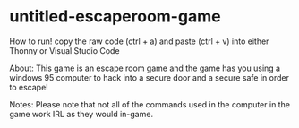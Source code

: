 # untitled-escaperoom-game
How to run!
copy the raw code (ctrl + a) and paste (ctrl + v) into either Thonny or Visual Studio Code

About:
This game is an escape room game and the game has you using a windows 95 computer to hack into a secure door and a secure safe in order to escape!

Notes:
Please note that not all of the commands used in the computer in the game work IRL as they would in-game.



